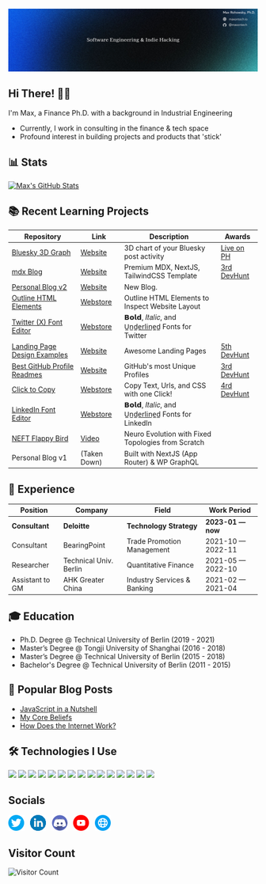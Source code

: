 ![banner](/assets/banner2.png)


## Hi There! 👨‍💻
I'm Max, a Finance Ph.D. with a background in Industrial Engineering 
- Currently, I work in consulting in the finance & tech space
- Profound interest in building projects and products that 'stick'

## 📊 Stats
[![Max's GitHub Stats](https://github-readme-stats-wheat-phi.vercel.app/api?username=maxrohowsky&show_icons=true&theme=vue)](https://github.com/maxrohowsky/github-readme-stats)

## 📚 Recent Learning Projects
| Repository                                                                                | Link                                                                                                            | Description                                        | Awards |
| ----------------------------------------------------------------------------------------- | --------------------------------------------------------------------------------------------------------------- | -------------------------------------------------- | ------------------ |
| [Bluesky 3D Graph](https://bluesky-3d-graph.vercel.app/)                                             | [Website](https://bluesky-3d-graph.vercel.app/)                                                                   |  3D chart of your Bluesky post activity        | [Live on PH](https://bluesky-3d-graph.vercel.app/)                    |
| [mdx Blog](https://mdx-blog-amber.vercel.app/)                                            | [Website](https://mdx-blog-amber.vercel.app/)                                                                   |  Premium MDX, NextJS, TailwindCSS Template         | [3rd DevHunt](https://devhunt.org/tool/nextjs-mdx-blog)                    |
| [Personal Blog v2](https://maxrohowsky.com/)                                                 | [Website](https://maxrohowsky.com/)                                                                                |  New Blog.                                         |                    |
| [Outline HTML Elements](https://github.com/maxrohowsky/outline-html-elements)               | [Webstore](https://chrome.google.com/webstore/detail/ihlgleabnhekkankfpfoafkobncbfcfo)                          | Outline HTML Elements to Inspect Website Layout    |                    |
| [Twitter (X) Font Editor](https://github.com/maxrohowsky/twitter-font-editor)               | [Webstore](https://chromewebstore.google.com/detail/x-twitter-post-text-edito/dgcfmccdeggjhkpndikcanaobhkggffd) | 𝗕𝗼𝗹𝗱, 𝐼𝑡𝑎𝑙𝑖𝑐, and U̲n̲d̲e̲r̲l̲i̲n̲e̲d̲ Fonts for Twitter       |                    |
| [Landing Page Design Examples](https://github.com/maxrohowsky/landing-page-design-examples) | [Website](https://landing-page-design-examples.vercel.app/)                                                     | Awesome Landing Pages                              |  [5th DevHunt](https://devhunt.org/tool/landinghero)                 |
| [Best GitHub Profile Readmes](https://github.com/maxrohowsky/best-github-profile-readme)    | [Website](https://maxrohowsky.github.io/best-github-profile-readme/)                                              | GitHub's most Unique Profiles                      |  [3rd DevHunt](https://devhunt.org/tool/gitpro)   |
| [Click to Copy](https://github.com/maxrohowsky/click-to-copy)                               | [Webstore](https://chromewebstore.google.com/detail/click-to-copy/fonpjogfddpklefillfepifbcikebelh)             | Copy Text, Urls, and CSS with one Click!           |  [4rd DevHunt](https://devhunt.org/tool/click-to-copy) |
| [LinkedIn Font Editor](https://github.com/maxrohowsky/linkedin-font-editor)                 | [Webstore](https://chromewebstore.google.com/detail/linkedin-post-bold-italic/djkclikbnokagbeciclfpngfeclcokob) | 𝗕𝗼𝗹𝗱, 𝐼𝑡𝑎𝑙𝑖𝑐, and U̲n̲d̲e̲r̲l̲i̲n̲e̲d̲ Fonts for LinkedIn      |                    |
| [NEFT Flappy Bird](https://github.com/maxrohowsky/neft-flappy-bird)                         | [Video](https://www.youtube.com/watch?v=zsGvCwaaMOI)                                                            | Neuro Evolution with Fixed Topologies from Scratch |                    |
| Personal Blog v1                                                  | (Taken Down)                                                                             | Built with NextJS (App Router) & WP GraphQL        |                    |

## 👔 Experience
| Position               | Company                     | Field                         | Work Period       |
| ---------------------- | --------------------------- | ----------------------------- | ----------------- |
| **Consultant**         | **Deloitte**                | **Technology Strategy**       | **2023-01 — now** |
| Consultant             | BearingPoint                | Trade Promotion Management       | 2021-10 — 2022-11 |
| Researcher             | Technical Univ. Berlin      | Quantitative Finance          | 2021-05 — 2022-10 |
| Assistant to GM        | AHK Greater China           | Industry Services & Banking   | 2021-02 — 2021-04 |

## 🎓 Education
- Ph.D. Degree @ Technical University of Berlin (2019 - 2021) 
- Master’s Degree @ Tongji University of Shanghai (2016 - 2018)
- Master’s Degree @ Technical University of Berlin (2015 - 2018)
- Bachelor's Degree @ Technical University of Berlin (2011 - 2015)

## 📝 Popular Blog Posts 
- [JavaScript in a Nutshell](https://maxrohowsky.com/blog/javascript-in-a-nutshell)
- [My Core Beliefs](https://maxrohowsky.com/blog/my-core-beliefs)
- [How Does the Internet Work?](https://maxrohowsky.com/blog/how-the-internet-works)

## 🛠 Technologies I Use  
![](https://img.shields.io/badge/React-61DAFB?style=for-the-badge&logo=react&logoColor=white)
![](https://img.shields.io/badge/Node.js-86BE00?style=for-the-badge&logo=node.js&logoColor=white)
![](https://img.shields.io/badge/JavaScript-F7DF1E?style=for-the-badge&logo=javascript&logoColor=white)
![](https://img.shields.io/badge/Wordpress-21759B?style=for-the-badge&logo=wordpress&logoColor=white)
![](https://img.shields.io/badge/jQuery-0769AD?style=for-the-badge&logo=jquery&logoColor=white)
![](https://img.shields.io/badge/HTML5-E34F26?style=for-the-badge&logo=html5&logoColor=white)
![](https://img.shields.io/badge/CSS3-1572B6?style=for-the-badge&logo=css3&logoColor=white)
![](https://img.shields.io/badge/Markdown-F71A4A?style=for-the-badge&logo=markdown&logoColor=white)
![](https://img.shields.io/badge/Sass-CC6699?style=for-the-badge&logo=sass&logoColor=white)
![](https://img.shields.io/badge/MySQL-F79F17?style=for-the-badge&logo=mysql&logoColor=white)
![](https://img.shields.io/badge/npm-CB3837?style=for-the-badge&logo=npm&logoColor=white)
![](https://img.shields.io/badge/GraphQl-E10098?style=for-the-badge&logo=graphql&logoColor=white)
![](https://img.shields.io/badge/Python-FFD43B?style=for-the-badge&logo=python&logoColor=blue)
![](https://img.shields.io/badge/VS_Code-0078D4?style=for-the-badge&logo=visual%20studio%20code&logoColor=white)
![](https://img.shields.io/badge/Git-F05032?style=for-the-badge&logo=git&logoColor=white)

## Socials
[![Preview](/assets/twitter.png)](https://twitter.com/max_on_tech) &nbsp;
[![Preview](/assets/linkedin.png)](https://www.linkedin.com/in/maxrohowsky) &nbsp;
[![Preview](/assets/discord.png)](https://www.discord.gg/JERatQsfY8) &nbsp;
[![Preview](/assets/youtube.png)](https://www.youtube.com/@maxrohowsky) &nbsp;
[![Preview](/assets/website.png)](https://maxrohowsky.com) &nbsp;

## Visitor Count
![Visitor Count](https://profile-counter.glitch.me/maxrohowsky/count.svg)

